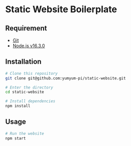 # Static Website Boilerplate

## Requirement
* [Git](https://git-scm.com/book/en/v2/Getting-Started-Installing-Git)
* [Node.js v16.3.0](https://nodejs.org/en/download/)

## Installation

```bash
# Clone this repository
git clone git@github.com:yumyum-pi/static-website.git

# Enter the directory
cd static-website

# Install dependencies
npm install
```

## Usage

```bash
# Run the website
npm start
```
